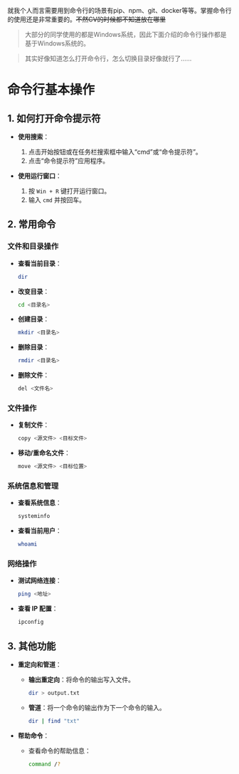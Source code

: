 就我个人而言需要用到命令行的场景有pip、npm、git、docker等等。掌握命令行的使用还是非常重要的。~~不然CV的时候都不知道放在哪里~~

> 大部分的同学使用的都是Windows系统，因此下面介绍的命令行操作都是基于Windows系统的。

> 其实好像知道怎么打开命令行，怎么切换目录好像就行了……
# 命令行基本操作

## 1. 如何打开命令提示符

- **使用搜索**：
  1. 点击开始按钮或在任务栏搜索框中输入“cmd”或“命令提示符”。
  2. 点击“命令提示符”应用程序。

- **使用运行窗口**：
  1. 按 `Win + R` 键打开运行窗口。
  2. 输入 `cmd` 并按回车。

## 2. 常用命令

### 文件和目录操作

- **查看当前目录**：
  ```bash
  dir
  ```

- **改变目录**：
  ```bash
  cd <目录名>
  ```

- **创建目录**：
  ```bash
  mkdir <目录名>
  ```

- **删除目录**：
  ```bash
  rmdir <目录名>
  ```

- **删除文件**：
  ```bash
  del <文件名>
  ```

### 文件操作

- **复制文件**：
  ```bash
  copy <源文件> <目标文件>
  ```

- **移动/重命名文件**：
  ```bash
  move <源文件> <目标位置>
  ```

### 系统信息和管理

- **查看系统信息**：
  ```bash
  systeminfo
  ```

- **查看当前用户**：
  ```bash
  whoami
  ```

### 网络操作

- **测试网络连接**：
  ```bash
  ping <地址>
  ```

- **查看 IP 配置**：
  ```bash
  ipconfig
  ```

## 3. 其他功能

- **重定向和管道**：
  - **输出重定向**：将命令的输出写入文件。
    ```bash
    dir > output.txt
    ```
  - **管道**：将一个命令的输出作为下一个命令的输入。
    ```bash
    dir | find "txt"
    ```

- **帮助命令**：
  - 查看命令的帮助信息：
    ```bash
    command /?
    ```

<!-- # 命令行+pip
施工中

# 命令行+npm
施工中

# 命令行+git
施工中

# 命令行+docker
施工中 -->